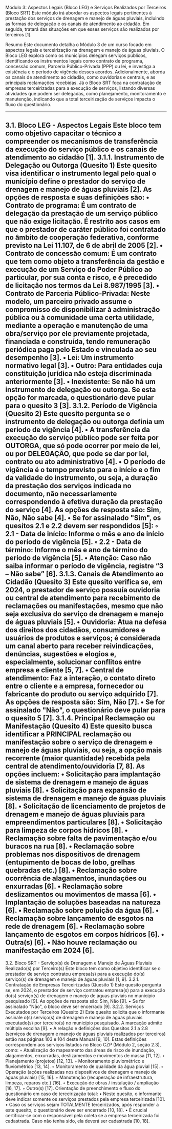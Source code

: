 Módulo 3: Aspectos Legais (Bloco LEG) e Serviços Realizados por Terceiros (Bloco SRT)
Este módulo irá abordar os aspectos legais pertinentes à prestação dos serviços de drenagem e manejo de águas pluviais, incluindo as formas de delegação e os canais de atendimento ao cidadão. Em seguida, tratará das situações em que esses serviços são realizados por terceiros [1].

Resumo
Este documento detalha o Módulo 3 de um curso focado em aspectos legais e terceirização na drenagem e manejo de águas pluviais. O Bloco LEG explora como os municípios delegam serviços públicos, identificando os instrumentos legais como contrato de programa, concessão comum, Parceria Público-Privada (PPP) ou lei, e investiga a existência e o período de vigência desses acordos. Adicionalmente, aborda os canais de atendimento ao cidadão, como ouvidorias e centrais, e as principais reclamações recebidas. Já o Bloco SRT foca na contratação de empresas terceirizadas para a execução de serviços, listando diversas atividades que podem ser delegadas, como planejamento, monitoramento e manutenção, indicando que a total terceirização de serviços impacta o fluxo do questionário.

--------------------------------------------------------------------------------
3.1. Bloco LEG - Aspectos Legais
Este bloco tem como objetivo capacitar o técnico a compreender os mecanismos de transferência da execução do serviço público e os canais de atendimento ao cidadão [1].
3.1.1. Instrumento de Delegação ou Outorga (Quesito 1)
Este quesito visa identificar o instrumento legal pelo qual o município define o prestador do serviço de drenagem e manejo de águas pluviais [2].
As opções de resposta e suas definições são:
•
Contrato de programa: É um contrato de delegação da prestação de um serviço público que não exige licitação. É restrito aos casos em que o prestador de caráter público foi contratado no âmbito de cooperação federativa, conforme previsto na Lei 11.107, de 6 de abril de 2005 [2].
•
Contrato de concessão comum: É um contrato que tem como objeto a transferência da gestão e execução de um Serviço do Poder Público ao particular, por sua conta e risco, e é precedido de licitação nos termos da Lei 8.987/1995 [3].
•
Contrato de Parceria Público-Privada: Neste modelo, um parceiro privado assume o compromisso de disponibilizar à administração pública ou à comunidade uma certa utilidade, mediante a operação e manutenção de uma obra/serviço por ele previamente projetada, financiada e construída, tendo remuneração periódica paga pelo Estado e vinculada ao seu desempenho [3].
•
Lei: Um instrumento normativo legal [3].
•
Outro: Para entidades cuja constituição jurídica não esteja discriminada anteriormente [3].
•
Inexistente: Se não há um instrumento de delegação ou outorga. Se esta opção for marcada, o questionário deve pular para o quesito 3 [3].
3.1.2. Período de Vigência (Quesito 2)
Este quesito pergunta se o instrumento de delegação ou outorga definia um período de vigência [4].
•
A transferência da execução do serviço público pode ser feita por OUTORGA, que só pode ocorrer por meio de lei, ou por DELEGAÇÃO, que pode se dar por lei, contrato ou ato administrativo [4].
•
O período de vigência é o tempo previsto para o início e o fim da validade do instrumento, ou seja, a duração da prestação dos serviços indicada no documento, não necessariamente correspondendo à efetiva duração da prestação do serviço [4].
As opções de resposta são: Sim, Não, Não sabe [4].
•
Se for assinalado "Sim", os quesitos 2.1 e 2.2 devem ser respondidos [5]:
◦
2.1 - Data de início: Informe o mês e ano de início do período de vigência [5].
◦
2.2 - Data de término: Informe o mês e ano de término do período de vigência [5].
•
Atenção: Caso não saiba informar o período de vigência, registre “3 – Não sabe” [6].
3.1.3. Canais de Atendimento ao Cidadão (Quesito 3)
Este quesito verifica se, em 2024, o prestador de serviço possuía ouvidoria ou central de atendimento para recebimento de reclamações ou manifestações, mesmo que não seja exclusiva do serviço de drenagem e manejo de águas pluviais [5].
•
Ouvidoria: Atua na defesa dos direitos dos cidadãos, consumidores e usuários de produtos e serviços; é considerada um canal aberto para receber reivindicações, denúncias, sugestões e elogios e, especialmente, solucionar conflitos entre empresa e cliente [5, 7].
•
Central de atendimento: Faz a interação, o contato direto entre o cliente e a empresa, fornecedor ou fabricante do produto ou serviço adquirido [7].
As opções de resposta são: Sim, Não [7].
•
Se for assinalado "Não", o questionário deve pular para o quesito 5 [7].
3.1.4. Principal Reclamação ou Manifestação (Quesito 4)
Este quesito busca identificar a PRINCIPAL reclamação ou manifestação sobre o serviço de drenagem e manejo de águas pluviais, ou seja, a opção mais recorrente (maior quantidade) recebida pela central de atendimento/ouvidoria [7, 8].
As opções incluem:
•
Solicitação para implantação de sistema de drenagem e manejo de águas pluviais [8].
•
Solicitação para expansão de sistema de drenagem e manejo de águas pluviais [8].
•
Solicitação de licenciamento de projetos de drenagem e manejo de águas pluviais para empreendimentos particulares [8].
•
Solicitação para limpeza de corpos hídricos [8].
•
Reclamação sobre falta de pavimentação e/ou buracos na rua [8].
•
Reclamação sobre problemas nos dispositivos de drenagem (entupimento de bocas de lobo, grelhas quebradas etc.) [8].
•
Reclamação sobre ocorrência de alagamentos, inundações ou enxurradas [6].
•
Reclamação sobre deslizamentos ou movimentos de massa [6].
•
Implantação de soluções baseadas na natureza [6].
•
Reclamação sobre poluição da água [6].
•
Reclamação sobre lançamento de esgotos na rede de drenagem [6].
•
Reclamação sobre lançamento de esgotos em corpos hídricos [6].
•
Outra(s) [6].
•
Não houve reclamação ou manifestação em 2024 [6].
--------------------------------------------------------------------------------
3.2. Bloco SRT - Serviço(s) de Drenagem e Manejo de Águas Pluviais Realizado(s) por Terceiro(s)
Este bloco tem como objetivo identificar se o prestador de serviço contratou empresa(s) para a execução do(s) serviço(s) de drenagem e manejo de águas pluviais [1, 9].
3.2.1. Contratação de Empresas Terceirizadas (Quesito 1)
Este quesito pergunta se, em 2024, o prestador de serviço contratou empresa(s) para a execução do(s) serviço(s) de drenagem e manejo de águas pluviais no município pesquisado [9].
As opções de resposta são: Sim, Não [9].
•
Se for assinalado "Não", o bloco deve ser encerrado [9].
3.2.2. Serviços Executados por Terceiros (Quesito 2)
Este quesito solicita que o informante assinale o(s) serviço(s) de drenagem e manejo de águas pluviais executado(s) por terceiro(s) no município pesquisado. A marcação admite múltipla escolha [9].
•
A relação e definições dos Quesitos 2.1 a 2.8 (serviços de drenagem e manejo de águas pluviais realizados por terceiros) estão nas páginas 103 e 104 deste Manual [9, 10]. Estas definições correspondem aos serviços listados no Bloco CZP (Módulo 2, seção 2.3), como:
◦
Atualização do mapeamento das áreas de risco de inundação, alagamentos, enxurradas, deslizamentos e movimentos de massa [11, 12].
◦
Planejamento (projetos) [12, 13].
◦
Monitoramento pluviométrico e fluviométrico [13, 14].
◦
Monitoramento de qualidade da água pluvial [15].
◦
Operação (ações realizadas nos dispositivos de drenagem e manejo de águas pluviais) [15, 16].
◦
Manutenção (recuperação de infraestrutura, limpeza, reparos etc.) [16].
◦
Execução de obras / instalação / ampliação [16, 17].
◦
Outro(s) [17].
Orientação de preenchimento e fluxo do questionário em caso de terceirização total:
•
Neste quesito, o informante deve indicar somente os serviços prestados pela empresa terceirizada [10].
•
Caso os serviços sejam TOTALMENTE terceirizados, após responder a este quesito, o questionário deve ser encerrado [10, 18].
•
É crucial certificar-se com o responsável pela coleta se a empresa terceirizada foi cadastrada. Caso não tenha sido, ela deverá ser cadastrada [10, 18].
